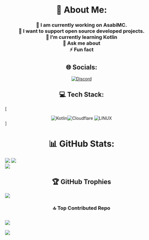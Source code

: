 
 # <h1 align=center> 💫 About Me: </h1>
### <center>🔭 I am currently working on AsabiMC.<br>👯 I want to support open source developed projects.<br>🌱 I’m currently learning Kotlin<br>💬 Ask me about<br>⚡ Fun fact
</h1>

## <h2 align=center> 🌐 Socials: </h2>
[<center>![Discord](https://img.shields.io/badge/Discord-%237289DA.svg?logo=discord&logoColor=white)</center>](https://discord.gg/https://discord.gg/2Zd2UQ7mNN) 

## <h2 align=center> 💻 Tech Stack: </h2>


[<center>
![Kotlin](https://img.shields.io/badge/kotlin-%230095D5.svg?style=for-the-badge&logo=kotlin&logoColor=white)![Cloudflare](https://img.shields.io/badge/Cloudflare-F38020?style=for-the-badge&logo=Cloudflare&logoColor=white) ![LINUX](https://img.shields.io/badge/Linux-FCC624?style=for-the-badge&logo=linux&logoColor=black)</center>]

# <h1 align=center> 📊 GitHub Stats: </h1>
![](https://github-readme-stats.vercel.app/api?username=AxteriaFX&theme=ayu-mirage&hide_border=false&include_all_commits=true&count_private=true)
![](https://github-readme-streak-stats.herokuapp.com/?user=AxteriaFX&theme=ayu-mirage&hide_border=false)<br/>
![](https://github-readme-stats.vercel.app/api/top-langs/?username=AxteriaFX&theme=ayu-mirage&hide_border=false&include_all_commits=true&count_private=true&layout=compact)
</center>

## <center> 🏆 GitHub Trophies 
![](https://github-profile-trophy.vercel.app/?username=AxteriaFX&theme=dracula&no-frame=false&no-bg=false&margin-w=4)</center>

### <center> 🔝 Top Contributed Repo
![](https://github-contributor-stats.vercel.app/api?username=AxteriaFX&limit=5&theme=monokai&combine_all_yearly_contributions=true)</center>
---
[![](https://visitcount.itsvg.in/api?id=AxteriaFX&icon=2&color=11)](https://visitcount.itsvg.in)
